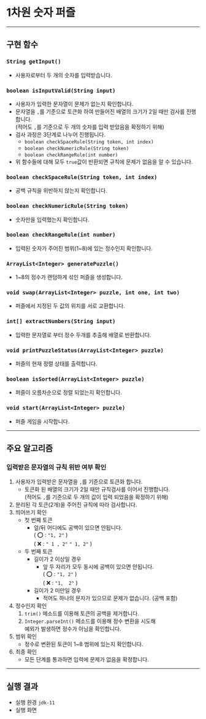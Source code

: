 # 1차원 숫자 퍼즐
<hr>

## 구현 함수

### `String getInput()`
+ 사용자로부터 두 개의 숫자를 입력받습니다.

### `boolean isInputValid(String input)`
+ 사용자가 입력한 문자열이 문제가 없는지 확인합니다.
+ 문자열을 `,`를 기준으로 토큰화 하여 만들어진 배열의 크기가 2일 때만 검사를 진행합니다.<br>(적어도 `,`를 기준으로 두 개의 숫자를 입력 받았음을 확정하기 위해)
+ 검사 과정은 3단계로 나누어 진행됩니다.
  + `boolean checkSpaceRule(String token, int index)`
  + `boolean checkNumericRule(String token)`
  + `boolean checkRangeRule(int number)`
+ 위 함수들에 대해 모두 `true`값이 반환되면 규칙에 문제가 없음을 알 수 있습니다.
  
### `boolean checkSpaceRule(String token, int index)`
+ 공백 규칙을 위반하지 않는지 확인합니다.

### `boolean checkNumericRule(String token)`
+ 숫자만을 입력했는지 확인합니다.

### `boolean checkRangeRule(int number)`
+ 입력된 숫자가 주어진 범위(1~8)에 있는 정수인지 확인합니다.

### `ArrayList<Integer> generatePuzzle()`
+ 1~8의 정수가 랜덤하게 섞인 퍼즐을 생성합니다.

### `void swap(ArrayList<Integer> puzzle, int one, int two)`
+ 퍼즐에서 지정된 두 값의 위치를 서로 교환합니다.

### `int[] extractNumbers(String input)`
+ 입력한 문자열로 부터 정수 두개를 추출해 배열로 반환합니다.

### `void printPuzzleStatus(ArrayList<Integer> puzzle)`
+ 퍼즐의 현재 정렬 상태를 출력합니다.

### `boolean isSorted(ArrayList<Integer> puzzle)`
+ 퍼즐이 오름차순으로 정렬 되었는지 확인합니다.

### `void start(ArrayList<Integer> puzzle)`
+ 퍼즐 게임을 시작합니다.

<hr>

## 주요 알고리즘

### 입력받은 문자열의 규칙 위반 여부 확인
1. 사용자가 입력받은 문자열을 `,`를 기준으로 토큰화 합니다.
   + 토큰화 된 배열의 크기가 2일 때만 규칙검사를 이어서 진행합니다.<br>(적어도 `,`를 기준으로 두 개의 값이 입력 되었음을 확정하기 위해)
2. 분리된 각 토큰(2개)을 주어진 규칙에 따라 검사합니다.
3. 띄어쓰기 확인
   + 첫 번째 토큰
     + 앞/뒤 어디에도 공백이 있으면 안됩니다.<br> ( ⭕️ :  `"1, 2"` )<br> ( ❌ :  `" 1 , 2"`  `" 1, 2"` )
   + 두 번째 토큰
     + 길이가 2 이상일 경우
       + 앞 두 자리가 모두 동시에 공백이 있으면 안됩니다.<br> ( ⭕️ :  `"1, 2"` )<br> ( ❌ :  `"1,  2"` )
     + 길이가 2 미만일 경우
       + 적어도 하나의 문자가 있으므로 문제가 없습니다. (공백 포함)
4. 정수인지 확인
   1. `trim()` 메소드를 이용해 토큰의 공백을 제거합니다.
   2. `Integer.parseInt()` 메소드를 이용해 정수 변환을 시도해<br>예외가 발생하면 정수가 아님을 확인합니다.
5. 범위 확인
   + 정수로 변환된 토큰이 1~8 범위에 있는지 확인합니다.
6. 최종 확인
    + 모든 단계를 통과하면 입력에 문제가 없음을 확정합니다.

<hr>

## 실행 결과
+ 실행 환경 `jdk-11`
+ 실행 화면